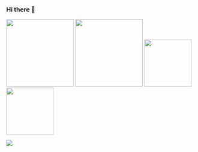 ### Hi there 👋
<p>
  <img height="180px" src="https://github-readme-stats.vercel.app/api?username=256-daisuki&theme=dark"/>
  <img height="180px" src="https://github-readme-stats.vercel.app/api/top-langs/?username=256-daisuki&layout=compact&theme=dark"/>
  <img height="126px" src="https://github-readme-stats.vercel.app/api/pin/?username=256-daisuki&repo=256server&theme=dark"/>
  <img height="126px" src="https://github-readme-stats.vercel.app/api/pin/?username=256-daisuki&repo=Electron&theme=dark"/>
</p>
<img height_"200px" src="http://github-profile-summary-cards.vercel.app/api/cards/profile-details?username=256-daisuki&theme=dracula"/>
